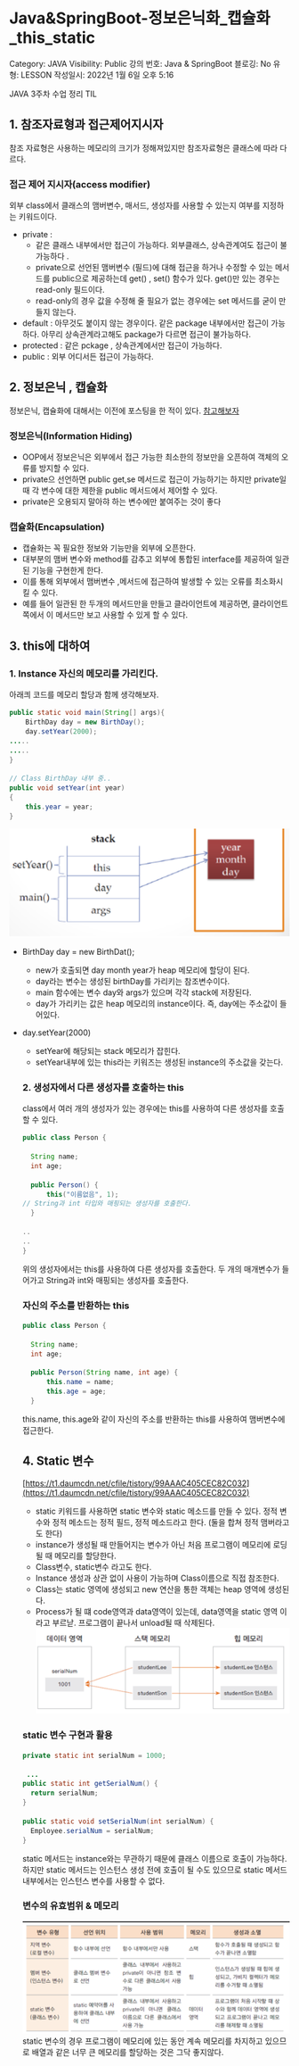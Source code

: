# Java&SpringBoot-정보은닉화\_캡슐화\_this_static

Category: JAVA
Visibility: Public
강의 번호: Java & SpringBoot
블로깅: No
유형: LESSON
작성일시: 2022년 1월 6일 오후 5:16

JAVA 3주차 수업 정리 TIL

## 1. 참조자료형과 접근제어지시자

참조 자료형은 사용하는 메모리의 크기가 정해져있지만 참조자료형은 클래스에 따라 다르다.

### 접근 제어 지시자(access modifier)

외부 class에서 클래스의 맴버변수, 매서드, 생성자를 사용할 수 있는지 여부를 지정하는 키워드이다.

- private :
  - 같은 클래스 내부에서만 접근이 가능하다. 외부클래스, 상속관계여도 접근이 불가능하다 .
  - private으로 선언된 맴버변수 (필드)에 대해 접근을 하거나 수정할 수 있는 메서드를 public으로 제공하는데 get() , set() 함수가 있다. get()만 있는 경우는 read-only 필드이다.
  - read-only의 경우 값을 수정해 줄 필요가 없는 경우에는 set 메서드를 굳이 만들지 않는다.
- default : 아무것도 붙이지 않는 경우이다. 같은 package 내부에서만 접근이 가능하다. 아무리 상속관계라고해도 package가 다르면 접근이 불가능하다.
- protected : 같은 pckage , 상속관계에서만 접근이 가능하다.
- public : 외부 어디서든 접근이 가능하다.

## 2. 정보은닉 , 캡슐화

정보은닉, 캡슐화에 대해서는 이전에 포스팅을 한 적이 있다. [참고해보자](https://sora9z.tistory.com/62)

### 정보은닉(Information Hiding)

- OOP에서 정보은닉은 외부에서 접근 가능한 최소한의 정보만을 오픈하여 객체의 오류를 방지할 수 있다.
- private으 선언하면 public get,se 메서드로 접근이 가능하기는 하지만 private일 때 각 변수에 대한 제한을 public 메서드에서 제어할 수 있다.
- private은 오용되지 말아햐 하는 변수에만 붙여주는 것이 좋다

### 캡슐화(Encapsulation)

- 캡슐화는 꼭 필요한 정보와 기능만을 외부에 오픈한다.
- 대부분의 맴버 변수와 method를 감추고 외부에 통합된 interface를 제공하여 일관된 기능을 구현한게 한다.
- 이를 통해 외부에서 맴버변수 ,메서드에 접근하여 발생할 수 있는 오류를 최소화시킬 수 있다.
- 예를 들어 일관된 한 두개의 메서드만을 만들고 클라이언트에 제공하면, 클라이언트 쪽에서 이 메서드만 보고 사용할 수 있게 할 수 있다.

## 3. this에 대하여

### 1. Instance 자신의 메모리를 가리킨다.

아래킈 코드를 메모리 할당과 함께 생각해보자.

```java
public static void main(String[] args){
	BirthDay day = new BirthDay();
	day.setYear(2000);
.....
.....
}

// Class BirthDay 내부 중..
public void setYear(int year)
{
    this.year = year;
}
```

![1](./img/1.png)

- BirthDay day = new BirthDat();
  - new가 호출되면 day month year가 heap 메모리에 할당이 된다.
  - day라는 변수는 생성된 birthDay를 가리키는 참조변수이다.
  - main 함수에는 변수 day와 args가 있으며 각각 stack에 저장된다.
  - day가 가리키는 값은 heap 메모리의 instance이다. 즉, day에는 주소값이 들어있다.
- day.setYear(2000)

  - setYear에 해당되는 stack 메모리가 잡힌다.
  - setYear내부에 있는 this라는 키워즈는 생성된 instance의 주소값을 갖는다.

  ### 2. 생성자에서 다른 생성자를 호출하는 this

  class에서 여러 개의 생성자가 있는 경우에는 this를 사용하여 다른 생성자를 호출 할 수 있다.

  ```java
  public class Person {

  	String name;
  	int age;

  	public Person() {
  		this("이름없음", 1);
  // String과 int 타입와 매핑되는 생성자를 호출한다.
  	}

  ..
  ..
  }
  ```

  위의 생성자에서는 this를 사용하여 다른 생성자를 호출한다.
  두 개의 매개변수가 들어가고 String과 int와 매핑되는 생성자를 호출한다.

  ### 자신의 주소를 반환하는 this

  ```java
  public class Person {

  	String name;
  	int age;

  	public Person(String name, int age) {
  		this.name = name;
  		this.age = age;
  	}
  ```

  this.name, this.age와 같이 자신의 주소를 반환하는 this를 사용하여 맴버변수에 접근한다.

  ## 4. Static 변수

  [https://t1.daumcdn.net/cfile/tistory/99AAAC405CEC82C032](https://t1.daumcdn.net/cfile/tistory/99AAAC405CEC82C032)

  - static 키워드를 사용하면 static 변수와 static 메소드를 만들 수 있다. 정적 변수와 정적 메소드는 정적 필드, 정적 메소드라고 한다. (둘을 합쳐 정적 맴버라고도 한다)
  - instance가 생성될 때 만들어지는 변수가 아닌 처음 프로그램이 메모리에 로딩될 때 메모리를 할당한다.
  - Class변수, static변수 라고도 한다.
  - Instance 생성과 상관 없이 사용이 가능하며 Class이름으로 직접 참조한다.
  - Class는 static 영역에 생성되고 new 연산을 통한 객체는 heap 영역에 생성된다.
  - Process가 될 떄 code영역과 data영역이 있는데, data영역을 static 영역 이라고 부르낟. 프로그램이 끝나서 unload될 때 삭제된다.
    ![3](img/2.png)

  ### static 변수 구현과 활용

  ```java
  private static int serialNum = 1000;

   ...
  public static int getSerialNum() {
  	return serialNum;
  }

  public static void setSerialNum(int serialNum) {
  	Employee.serialNum = serialNum;
  }
  ```

  static 메서드는 instance와는 무관하기 때문에 클래스 이름으로 호출이 가능하다. 하지만 static 메서드는 인스턴스 생성 전에 호출이 될 수도 있으므로 static 메서드 내부에서는 인스턴스 변수를 사용할 수 없다.

  ### 변수의 유효범위 & 메모리

  ![2](./img/3.png)
  static 변수의 경우 프로그램이 메모리에 있는 동안 계속 메모리를 차지하고 있으므로 배열과 같은 너무 큰 메모리를 할당하는 것은 그닥 좋지않다.
